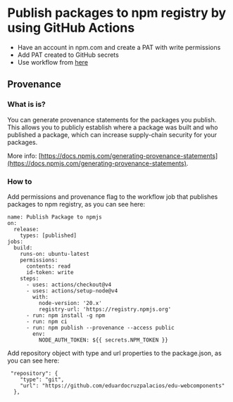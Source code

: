 # Publish packages to npm registry by using GitHub Actions
- Have an account in npm.com and create a PAT with write permissions
- Add PAT created to GitHub secrets
- Use workflow from [here](https://docs.github.com/en/actions/publishing-packages/publishing-nodejs-packages#publishing-packages-to-the-npm-registry)

## Provenance

### What is is?

You can generate provenance statements for the packages you publish. This allows you to publicly establish where a package was built and who published a package, which can increase supply-chain security for your packages.

More info: [https://docs.npmjs.com/generating-provenance-statements](https://docs.npmjs.com/generating-provenance-statements).

### How to
Add permissions and provenance flag to the workflow job that publishes packages to npm registry, as you can see here:
```
name: Publish Package to npmjs
on:
  release:
    types: [published]
jobs:
  build:
    runs-on: ubuntu-latest
    permissions:
      contents: read
      id-token: write
    steps:
      - uses: actions/checkout@v4
      - uses: actions/setup-node@v4
        with:
          node-version: '20.x'
          registry-url: 'https://registry.npmjs.org'
      - run: npm install -g npm
      - run: npm ci
      - run: npm publish --provenance --access public
        env:
          NODE_AUTH_TOKEN: ${{ secrets.NPM_TOKEN }}
```

Add repository object with type and url properties to the package.json, as you can see here:
```
 "repository": {
    "type": "git",
    "url": "https://github.com/eduardocruzpalacios/edu-webcomponents"
  },
```
